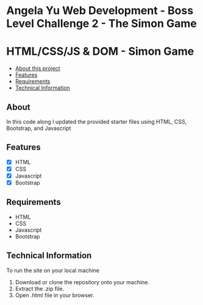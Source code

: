 # Angela Yu Web Development - Boss Level Challenge 2 - The Simon Game
# HTML/CSS/JS & DOM - Simon Game

- [About this project](#about)
- [Features](#features)
- [Requirements](#requirements)
- [Technical Information](#technical_information)

<a name="about"></a>
## About
In this code along I updated the provided starter files using
HTML, CSS, Bootstrap, and Javascript

<a name="features"></a>
## Features
- [x] HTML
- [x] CSS
- [x] Javascript
- [x] Bootstrap

<a name="requirements"></a>
## Requirements
- HTML
- CSS
- Javascript
- Bootstrap

<a name="technical_information"></a>
## Technical Information

To run the site on your local machine

1. Download or clone the repository onto your machine.
2. Extract the .zip file.
3. Open .html file in your browser.

